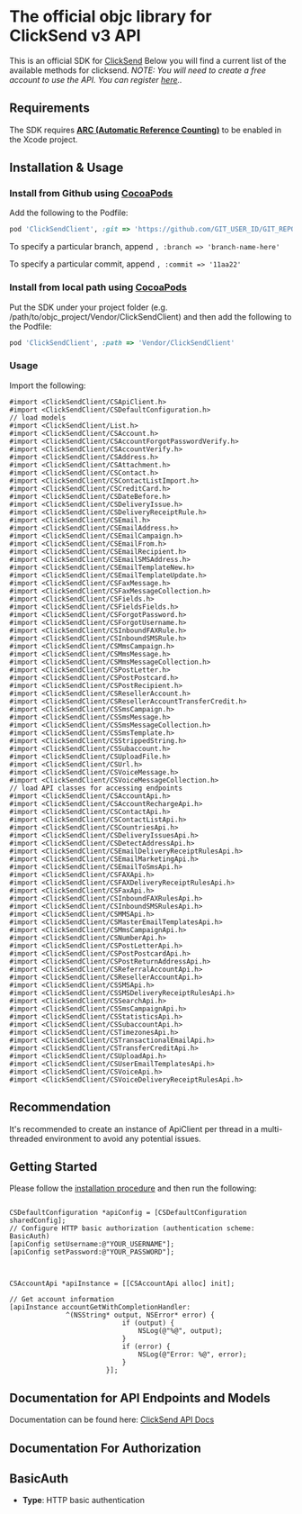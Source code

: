 # The official objc library for ClickSend v3 API

 This is an official SDK for [ClickSend](https://clicksend.com)  Below you will find a current list of the available methods for clicksend.  *NOTE: You will need to create a free account to use the API. You can register [here](https://dashboard.clicksend.com/#/signup/step1/)..* 

## Requirements

The SDK requires [**ARC (Automatic Reference Counting)**](http://stackoverflow.com/questions/7778356/how-to-enable-disable-automatic-reference-counting) to be enabled in the Xcode project.

## Installation & Usage
### Install from Github using [CocoaPods](https://cocoapods.org/)

Add the following to the Podfile:

```ruby
pod 'ClickSendClient', :git => 'https://github.com/GIT_USER_ID/GIT_REPO_ID.git'
```

To specify a particular branch, append `, :branch => 'branch-name-here'`

To specify a particular commit, append `, :commit => '11aa22'`

### Install from local path using [CocoaPods](https://cocoapods.org/)

Put the SDK under your project folder (e.g. /path/to/objc_project/Vendor/ClickSendClient) and then add the following to the Podfile:

```ruby
pod 'ClickSendClient', :path => 'Vendor/ClickSendClient'
```

### Usage

Import the following:

```objc
#import <ClickSendClient/CSApiClient.h>
#import <ClickSendClient/CSDefaultConfiguration.h>
// load models
#import <ClickSendClient/List.h>
#import <ClickSendClient/CSAccount.h>
#import <ClickSendClient/CSAccountForgotPasswordVerify.h>
#import <ClickSendClient/CSAccountVerify.h>
#import <ClickSendClient/CSAddress.h>
#import <ClickSendClient/CSAttachment.h>
#import <ClickSendClient/CSContact.h>
#import <ClickSendClient/CSContactListImport.h>
#import <ClickSendClient/CSCreditCard.h>
#import <ClickSendClient/CSDateBefore.h>
#import <ClickSendClient/CSDeliveryIssue.h>
#import <ClickSendClient/CSDeliveryReceiptRule.h>
#import <ClickSendClient/CSEmail.h>
#import <ClickSendClient/CSEmailAddress.h>
#import <ClickSendClient/CSEmailCampaign.h>
#import <ClickSendClient/CSEmailFrom.h>
#import <ClickSendClient/CSEmailRecipient.h>
#import <ClickSendClient/CSEmailSMSAddress.h>
#import <ClickSendClient/CSEmailTemplateNew.h>
#import <ClickSendClient/CSEmailTemplateUpdate.h>
#import <ClickSendClient/CSFaxMessage.h>
#import <ClickSendClient/CSFaxMessageCollection.h>
#import <ClickSendClient/CSFields.h>
#import <ClickSendClient/CSFieldsFields.h>
#import <ClickSendClient/CSForgotPassword.h>
#import <ClickSendClient/CSForgotUsername.h>
#import <ClickSendClient/CSInboundFAXRule.h>
#import <ClickSendClient/CSInboundSMSRule.h>
#import <ClickSendClient/CSMmsCampaign.h>
#import <ClickSendClient/CSMmsMessage.h>
#import <ClickSendClient/CSMmsMessageCollection.h>
#import <ClickSendClient/CSPostLetter.h>
#import <ClickSendClient/CSPostPostcard.h>
#import <ClickSendClient/CSPostRecipient.h>
#import <ClickSendClient/CSResellerAccount.h>
#import <ClickSendClient/CSResellerAccountTransferCredit.h>
#import <ClickSendClient/CSSmsCampaign.h>
#import <ClickSendClient/CSSmsMessage.h>
#import <ClickSendClient/CSSmsMessageCollection.h>
#import <ClickSendClient/CSSmsTemplate.h>
#import <ClickSendClient/CSStrippedString.h>
#import <ClickSendClient/CSSubaccount.h>
#import <ClickSendClient/CSUploadFile.h>
#import <ClickSendClient/CSUrl.h>
#import <ClickSendClient/CSVoiceMessage.h>
#import <ClickSendClient/CSVoiceMessageCollection.h>
// load API classes for accessing endpoints
#import <ClickSendClient/CSAccountApi.h>
#import <ClickSendClient/CSAccountRechargeApi.h>
#import <ClickSendClient/CSContactApi.h>
#import <ClickSendClient/CSContactListApi.h>
#import <ClickSendClient/CSCountriesApi.h>
#import <ClickSendClient/CSDeliveryIssuesApi.h>
#import <ClickSendClient/CSDetectAddressApi.h>
#import <ClickSendClient/CSEmailDeliveryReceiptRulesApi.h>
#import <ClickSendClient/CSEmailMarketingApi.h>
#import <ClickSendClient/CSEmailToSmsApi.h>
#import <ClickSendClient/CSFAXApi.h>
#import <ClickSendClient/CSFAXDeliveryReceiptRulesApi.h>
#import <ClickSendClient/CSFaxApi.h>
#import <ClickSendClient/CSInboundFAXRulesApi.h>
#import <ClickSendClient/CSInboundSMSRulesApi.h>
#import <ClickSendClient/CSMMSApi.h>
#import <ClickSendClient/CSMasterEmailTemplatesApi.h>
#import <ClickSendClient/CSMmsCampaignApi.h>
#import <ClickSendClient/CSNumberApi.h>
#import <ClickSendClient/CSPostLetterApi.h>
#import <ClickSendClient/CSPostPostcardApi.h>
#import <ClickSendClient/CSPostReturnAddressApi.h>
#import <ClickSendClient/CSReferralAccountApi.h>
#import <ClickSendClient/CSResellerAccountApi.h>
#import <ClickSendClient/CSSMSApi.h>
#import <ClickSendClient/CSSMSDeliveryReceiptRulesApi.h>
#import <ClickSendClient/CSSearchApi.h>
#import <ClickSendClient/CSSmsCampaignApi.h>
#import <ClickSendClient/CSStatisticsApi.h>
#import <ClickSendClient/CSSubaccountApi.h>
#import <ClickSendClient/CSTimezonesApi.h>
#import <ClickSendClient/CSTransactionalEmailApi.h>
#import <ClickSendClient/CSTransferCreditApi.h>
#import <ClickSendClient/CSUploadApi.h>
#import <ClickSendClient/CSUserEmailTemplatesApi.h>
#import <ClickSendClient/CSVoiceApi.h>
#import <ClickSendClient/CSVoiceDeliveryReceiptRulesApi.h>

```

## Recommendation

It's recommended to create an instance of ApiClient per thread in a multi-threaded environment to avoid any potential issues.

## Getting Started

Please follow the [installation procedure](#installation--usage) and then run the following:

```objc

CSDefaultConfiguration *apiConfig = [CSDefaultConfiguration sharedConfig];
// Configure HTTP basic authorization (authentication scheme: BasicAuth)
[apiConfig setUsername:@"YOUR_USERNAME"];
[apiConfig setPassword:@"YOUR_PASSWORD"];



CSAccountApi *apiInstance = [[CSAccountApi alloc] init];

// Get account information
[apiInstance accountGetWithCompletionHandler: 
              ^(NSString* output, NSError* error) {
                            if (output) {
                                NSLog(@"%@", output);
                            }
                            if (error) {
                                NSLog(@"Error: %@", error);
                            }
                        }];

```

## Documentation for API Endpoints and Models

Documentation can be found here: [ClickSend API Docs](https://developers.clicksend.com/docs/)

## Documentation For Authorization


## BasicAuth

- **Type**: HTTP basic authentication



